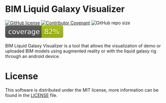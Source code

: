 # BIM Liquid Galaxy Visualizer

[![GitHub license](https://img.shields.io/github/license/Naereen/StrapDown.js.svg)](https://github.com/LiquidGalaxyLAB/BIM-Liquid-Galaxy-Visualizer/blob/main/LICENSE)
[![Contributor Covenant](https://img.shields.io/badge/Contributor%20Covenant-2.1-4baaaa.svg)](code_of_conduct.md)
![GitHub repo size](https://img.shields.io/github/repo-size/LiquidGalaxyLAB/reforestation-assistant-simulator)
![Coverage](https://raw.githubusercontent.com/LiquidGalaxyLAB/BIM-Liquid-Galaxy-Visualizer/main/bim_visualizer_flutter/coverage_badge.svg?sanitize=true)

BIM Liquid Galaxy Visualizer is a tool that allows the visualization of demo or uploaded BIM models using augmented reality or with the liquid galaxy rig through an android device.

# License

This software is distributed under the MIT license, more information can be found in the [LICENSE](LICENSE) file.